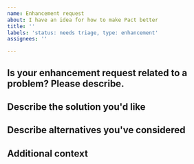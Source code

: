 ```yaml
---
name: Enhancement request
about: I have an idea for how to make Pact better
title: ''
labels: 'status: needs triage, type: enhancement'
assignees: ''

---
```


## Is your enhancement request related to a problem? Please describe.

<!-- A clear and concise description of what the problem is. Ex. I'm always frustrated when [...] -->

## Describe the solution you'd like

<!-- A clear and concise description of what you want to happen. -->

## Describe alternatives you've considered

<!-- A clear and concise description of any alternative solutions or features you've considered. -->

## Additional context

<!-- Add any other context or screenshots about the feature request here. -->
